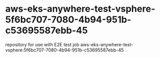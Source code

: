 # aws-eks-anywhere-test-vsphere-5f6bc707-7080-4b94-951b-c53695587ebb-45
repository for use with E2E test job aws-eks-anywhere-test-vsphere:5f6bc707-7080-4b94-951b-c53695587ebb-45
